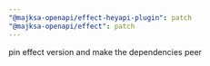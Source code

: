 ```yaml
---
"@majksa-openapi/effect-heyapi-plugin": patch
"@majksa-openapi/effect": patch
---
```


pin effect version and make the dependencies peer
